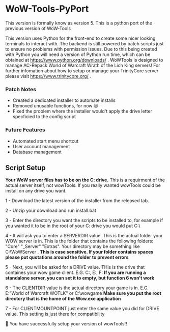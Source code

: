 # WoW-Tools-PyPort 
This version is formally know as version 5. This is a python port of the previous version of WoW-Tools

This version uses Python for the front-end to create some nicer looking terminals to interact with. The backend is still powered by batch scripts just to ensure no problems with permission issues. Due to this being created with Python you will need a version of Python run time, which can be obtained at https://www.python.org/downloads/ . WoWTools is designed to manage AC-Repack World of Warcraft Wrath of the Lich King servers! For further infomation about how to setup or manage your TrinityCore server please visit https://www.trinitycore.org/ .

### Patch Notes

- Created a dedicated installer to automate installs
- Removed unusable functions, for now 😉
- Fixed the problem where the installer would't apply the drive letter specficied to the config script

### Future Features

- Automated start menu shortcut
- User account management
- Database management

## Script Setup

**Your WoW server files has to be on the C: drive.** This is a requirment of the actual server itself, not wowTools. If you really wanted wowTools could be install on any drive you want.

1 - Download the latest version of the installer from the released tab. 

2 - Unzip your download and run install.bat

3 - Enter the directory you want the scripts to be installed to, for example if you wanted it to be in the root of your C: drive you would put C:\

4 - It will ask you to enter a SERVERDIR value. This is the actual folder your WOW server is in. This is the folder that contains the following folders: "Core" "_Server" "Extras".
   Your directory may be something like C:\WoWServer . **This is case sensitive. If your folder contains spaces please put quotations around the folder to prevent errors**

5 - Next, you will be asked for a DRIVE value. THis is the drive that containes your wow game client. E.G. C:, E:, F: **If you are running a standalone server, you can set it to empty, but function 6 won't work**

6 - The CLIENTDIR value is the actual directory your game is in. E.G. E:\"World of Warcraft WOTLK" or C:\wowgame 
    **Make sure you put the root directory that is the home of the Wow.exe application**

7 - For CLIENTMOUNTPOINT just enter the same value you did for DRIVE value. This setting is just there for compatibility

🥳 You have successfully setup your version of wowTools!!

